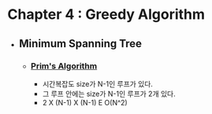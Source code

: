 # Chapter 4 : Greedy Algorithm
* ## Minimum Spanning Tree
    * ### [Prim's Algorithm](https://github.com/zzqyu/AlgorithmPractice/blob/master/chap4/Prim.py) 
        * 시간복잡도 size가 N-1인 루프가 있다.
        * 그 루프 안에는 size가 N-1인 루프가 2개 있다.
        * 2 X (N-1) X (N-1) E O(N^2)